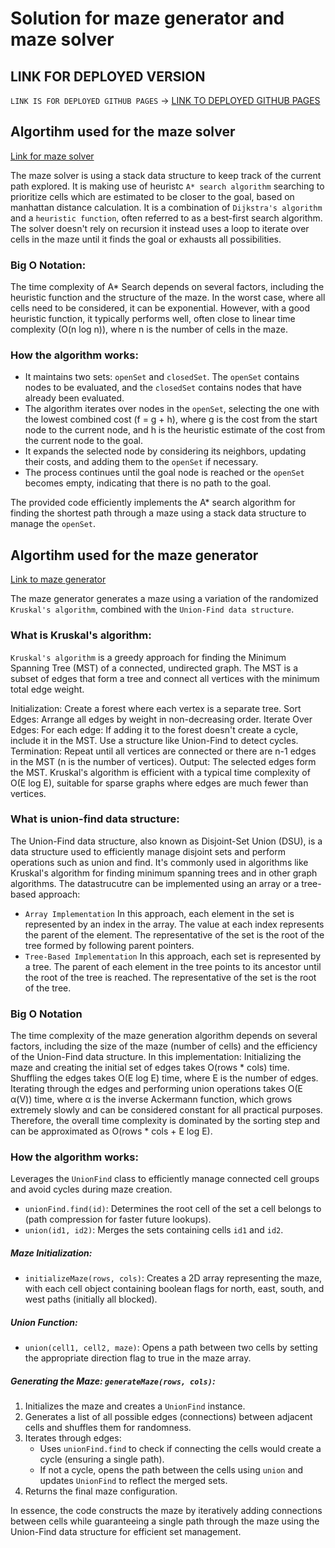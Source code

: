 # Solution for maze generator and maze solver

## LINK FOR DEPLOYED VERSION
`LINK IS FOR DEPLOYED GITHUB PAGES` -> [LINK TO DEPLOYED GITHUB PAGES]()

## Algortihm used for the maze solver
[Link for maze solver](https://github.com/Alex793x/labyrinth-assignment/blob/main/utils/GameEngine/A*DepthSearch.ts)
<br>

The maze solver is using a stack data structure to keep track of the current path explored.
It is making use of heuristc `A* search algorithm` searching to prioritize cells which are estimated to be closer to the goal, based on
manhattan distance calculation.  It is a combination of `Dijkstra's algorithm` and a `heuristic function`, often referred to as a best-first search algorithm.
The solver doesn't rely on recursion it instead uses a loop to iterate over cells in the maze until it finds the goal or exhausts all possibilities.

### Big O Notation: 
The time complexity of A* Search depends on several factors, including the heuristic function and the structure of the maze. In the worst case, where all cells need to be considered, it can be exponential. However, with a good heuristic function, it typically performs well, often close to linear time complexity (O(n log n)), where n is the number of cells in the maze.

### How the algorithm works:

- It maintains two sets: `openSet` and `closedSet`. The `openSet` contains nodes to be evaluated, and the `closedSet` contains nodes that have already been evaluated.
- The algorithm iterates over nodes in the `openSet`, selecting the one with the lowest combined cost (f = g + h), where g is the cost from the start node to the current node, and h is the heuristic estimate of the cost from the current node to the goal.
- It expands the selected node by considering its neighbors, updating their costs, and adding them to the `openSet` if necessary.
- The process continues until the goal node is reached or the `openSet` becomes empty, indicating that there is no path to the goal.

The provided code efficiently implements the A* search algorithm for finding the shortest path through a maze using a stack data structure to manage the `openSet`.

## Algortihm used for the maze generator
[Link to maze generator](https://github.com/Alex793x/labyrinth-assignment/blob/main/utils/GameEngine/LabyrinthGenerator.ts)

The maze generator generates a maze using a variation of the randomized `Kruskal's algorithm`, combined with the `Union-Find data structure`.

### What is Kruskal's algorithm:
`Kruskal's algorithm` is a greedy approach for finding the Minimum Spanning Tree (MST) of a connected, undirected graph. The MST is a subset of edges that form a tree and connect all vertices with the minimum total edge weight.

Initialization: Create a forest where each vertex is a separate tree.
Sort Edges: Arrange all edges by weight in non-decreasing order.
Iterate Over Edges: For each edge:
If adding it to the forest doesn't create a cycle, include it in the MST.
Use a structure like Union-Find to detect cycles.
Termination: Repeat until all vertices are connected or there are n-1 edges in the MST (n is the number of vertices).
Output: The selected edges form the MST.
Kruskal's algorithm is efficient with a typical time complexity of O(E log E), suitable for sparse graphs where edges are much fewer than vertices.

### What is union-find data structure:
The Union-Find data structure, also known as Disjoint-Set Union (DSU), is a data structure used to efficiently manage disjoint sets and perform operations such as union and find. It's commonly used in algorithms like Kruskal's algorithm for finding minimum spanning trees and in other graph algorithms.
The datastrucutre can be implemented using an array or a tree-based approach:
- `Array Implementation` In this approach, each element in the set is represented by an index in the array. The value at each index represents the parent of the element. The representative of the set is the root of the tree formed by following parent pointers.
- `Tree-Based Implementation` In this approach, each set is represented by a tree. The parent of each element in the tree points to its ancestor until the root of the tree is reached. The representative of the set is the root of the tree.

### Big O Notation
The time complexity of the maze generation algorithm depends on several factors, including the size of the maze (number of cells) and the efficiency of the Union-Find data structure. In this implementation:
Initializing the maze and creating the initial set of edges takes O(rows * cols) time.
Shuffling the edges takes O(E log E) time, where E is the number of edges.
Iterating through the edges and performing union operations takes O(E α(V)) time, where α is the inverse Ackermann function, which grows extremely slowly and can be considered constant for all practical purposes.
Therefore, the overall time complexity is dominated by the sorting step and can be approximated as O(rows * cols + E log E).


### How the algorithm works:
Leverages the `UnionFind` class to efficiently manage connected cell groups and avoid cycles during maze creation.

* `unionFind.find(id)`: Determines the root cell of the set a cell belongs to (path compression for faster future lookups).
* `union(id1, id2)`: Merges the sets containing cells `id1` and `id2`.

##### Maze Initialization:

* `initializeMaze(rows, cols)`: Creates a 2D array representing the maze, with each cell object containing boolean flags for north, east, south, and west paths (initially all blocked).

##### Union Function:

* `union(cell1, cell2, maze)`: Opens a path between two cells by setting the appropriate direction flag to true in the maze array.

##### Generating the Maze: `generateMaze(rows, cols)`:

1. Initializes the maze and creates a `UnionFind` instance.
2. Generates a list of all possible edges (connections) between adjacent cells and shuffles them for randomness.
3. Iterates through edges:
    * Uses `unionFind.find` to check if connecting the cells would create a cycle (ensuring a single path).
    * If not a cycle, opens the path between the cells using `union` and updates `UnionFind` to reflect the merged sets.
4. Returns the final maze configuration.

In essence, the code constructs the maze by iteratively adding connections between cells while guaranteeing a single path through the maze using the Union-Find data structure for efficient set management.